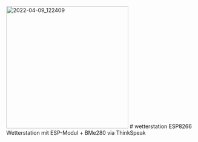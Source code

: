 <img width="322" alt="2022-04-09_122409" src="https://user-images.githubusercontent.com/7382357/162556478-61a0ff1c-aaba-48ff-9d1b-e9adfb30e6ac.png">
# wetterstation ESP8266
Wetterstation mit ESP-Modul + BMe280 via ThinkSpeak
